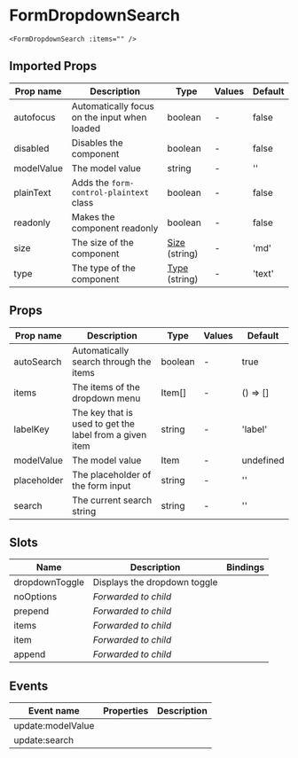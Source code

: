 # FormDropdownSearch

```vue
<FormDropdownSearch :items="" />
```

## Imported Props

| Prop name  | Description                                  | Type                                              | Values | Default |
| ---------- | -------------------------------------------- | ------------------------------------------------- | ------ | ------- |
| autofocus  | Automatically focus on the input when loaded | boolean                                           | -      | false   |
| disabled   | Disables the component                       | boolean                                           | -      | false   |
| modelValue | The model value                              | string                                            | -      | ''      |
| plainText  | Adds the `form-control-plaintext` class      | boolean                                           | -      | false   |
| readonly   | Makes the component readonly                 | boolean                                           | -      | false   |
| size       | The size of the component                    | [Size](../../composables/useSize) (string)        | -      | 'md'    |
| type       | The type of the component                    | [Type](../../composables/useFormControl) (string) | -      | 'text'  |

## Props

| Prop name   | Description                                             | Type    | Values | Default   |
| ----------- | ------------------------------------------------------- | ------- | ------ | --------- |
| autoSearch  | Automatically search through the items                  | boolean | -      | true      |
| items       | The items of the dropdown menu                          | Item[]  | -      | () => []  |
| labelKey    | The key that is used to get the label from a given item | string  | -      | 'label'   |
| modelValue  | The model value                                         | Item    | -      | undefined |
| placeholder | The placeholder of the form input                       | string  | -      | ''        |
| search      | The current search string                               | string  | -      | ''        |

## Slots

| Name           | Description                  | Bindings |
| -------------- | ---------------------------- | -------- |
| dropdownToggle | Displays the dropdown toggle |          |
| noOptions      | _Forwarded to child_         |          |
| prepend        | _Forwarded to child_         |          |
| items          | _Forwarded to child_         |          |
| item           | _Forwarded to child_         |          |
| append         | _Forwarded to child_         |          |

## Events

| Event name        | Properties | Description |
| ----------------- | ---------- | ----------- |
| update:modelValue |            |
| update:search     |            |
